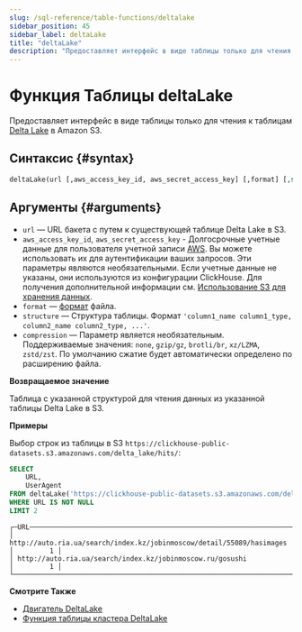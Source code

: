 ```yaml
---
slug: /sql-reference/table-functions/deltalake
sidebar_position: 45
sidebar_label: deltaLake
title: "deltaLake"
description: "Предоставляет интерфейс в виде таблицы только для чтения к таблицам Delta Lake в Amazon S3."
---
```



# Функция Таблицы deltaLake

Предоставляет интерфейс в виде таблицы только для чтения к таблицам [Delta Lake](https://github.com/delta-io/delta) в Amazon S3.

## Синтаксис {#syntax}

``` sql
deltaLake(url [,aws_access_key_id, aws_secret_access_key] [,format] [,structure] [,compression])
```

## Аргументы {#arguments}

- `url` — URL бакета с путем к существующей таблице Delta Lake в S3.
- `aws_access_key_id`, `aws_secret_access_key` - Долгосрочные учетные данные для пользователя учетной записи [AWS](https://aws.amazon.com/). Вы можете использовать их для аутентификации ваших запросов. Эти параметры являются необязательными. Если учетные данные не указаны, они используются из конфигурации ClickHouse. Для получения дополнительной информации см. [Использование S3 для хранения данных](engines/table-engines/mergetree-family/mergetree.md/#table_engine-mergetree-s3).
- `format` — [формат](/interfaces/formats) файла.
- `structure` — Структура таблицы. Формат `'column1_name column1_type, column2_name column2_type, ...'`.
- `compression` — Параметр является необязательным. Поддерживаемые значения: `none`, `gzip/gz`, `brotli/br`, `xz/LZMA`, `zstd/zst`. По умолчанию сжатие будет автоматически определено по расширению файла.

**Возвращаемое значение**

Таблица с указанной структурой для чтения данных из указанной таблицы Delta Lake в S3.

**Примеры**

Выбор строк из таблицы в S3 `https://clickhouse-public-datasets.s3.amazonaws.com/delta_lake/hits/`:

``` sql
SELECT
    URL,
    UserAgent
FROM deltaLake('https://clickhouse-public-datasets.s3.amazonaws.com/delta_lake/hits/')
WHERE URL IS NOT NULL
LIMIT 2
```

``` response
┌─URL───────────────────────────────────────────────────────────────────┬─UserAgent─┐
│ http://auto.ria.ua/search/index.kz/jobinmoscow/detail/55089/hasimages │         1 │
│ http://auto.ria.ua/search/index.kz/jobinmoscow.ru/gosushi             │         1 │
└───────────────────────────────────────────────────────────────────────┴───────────┘
```

**Смотрите Также**

- [Двигатель DeltaLake](engines/table-engines/integrations/deltalake.md)
- [Функция таблицы кластера DeltaLake](sql-reference/table-functions/deltalakeCluster.md)
